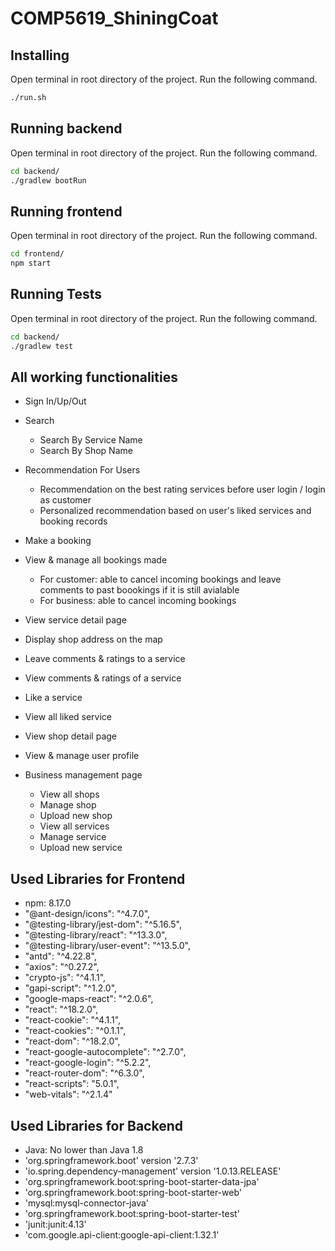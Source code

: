 # COMP5619_ShiningCoat

## Installing

Open terminal in root directory of the project. Run the following command.

```bash
./run.sh
```

## Running backend
Open terminal in root directory of the project. Run the following command.

```bash
cd backend/
./gradlew bootRun 
```

## Running frontend
Open terminal in root directory of the project. Run the following command.

```bash
cd frontend/
npm start 
```

## Running Tests
Open terminal in root directory of the project. Run the following command.

```bash
cd backend/
./gradlew test
```


## All working functionalities

* Sign In/Up/Out

* Search
  * Search By Service Name
  * Search By Shop Name
  
* Recommendation For Users
  * Recommendation on the best rating services before user login / login as customer
  * Personalized recommendation based on user's liked services and booking records
  
* Make a booking

* View & manage all bookings made
  * For customer: able to cancel incoming bookings and leave comments to past boookings if it is still avialable
  * For business: able to cancel incoming bookings
  
* View service detail page

* Display shop address on the map

* Leave comments & ratings to a service

* View comments & ratings of a service

* Like a service

* View all liked service

* View shop detail page

* View & manage user profile

* Business management page
  * View all shops
  * Manage shop
  * Upload new shop
  * View all services
  * Manage service
  * Upload new service

## Used Libraries for Frontend
* npm: 8.17.0
* "@ant-design/icons": "^4.7.0",
* "@testing-library/jest-dom": "^5.16.5",
* "@testing-library/react": "^13.3.0",
* "@testing-library/user-event": "^13.5.0",
* "antd": "^4.22.8",
* "axios": "^0.27.2",
* "crypto-js": "^4.1.1",
* "gapi-script": "^1.2.0",
* "google-maps-react": "^2.0.6",
* "react": "^18.2.0",
* "react-cookie": "^4.1.1",
* "react-cookies": "^0.1.1",
* "react-dom": "^18.2.0",
* "react-google-autocomplete": "^2.7.0",
* "react-google-login": "^5.2.2",
* "react-router-dom": "^6.3.0",
* "react-scripts": "5.0.1",
* "web-vitals": "^2.1.4"

## Used Libraries for Backend
* Java: No lower than Java 1.8
* 'org.springframework.boot' version '2.7.3'
* 'io.spring.dependency-management' version '1.0.13.RELEASE'
* 'org.springframework.boot:spring-boot-starter-data-jpa'
* 'org.springframework.boot:spring-boot-starter-web'
* 'mysql:mysql-connector-java'
* 'org.springframework.boot:spring-boot-starter-test'
* 'junit:junit:4.13'
* 'com.google.api-client:google-api-client:1.32.1'
